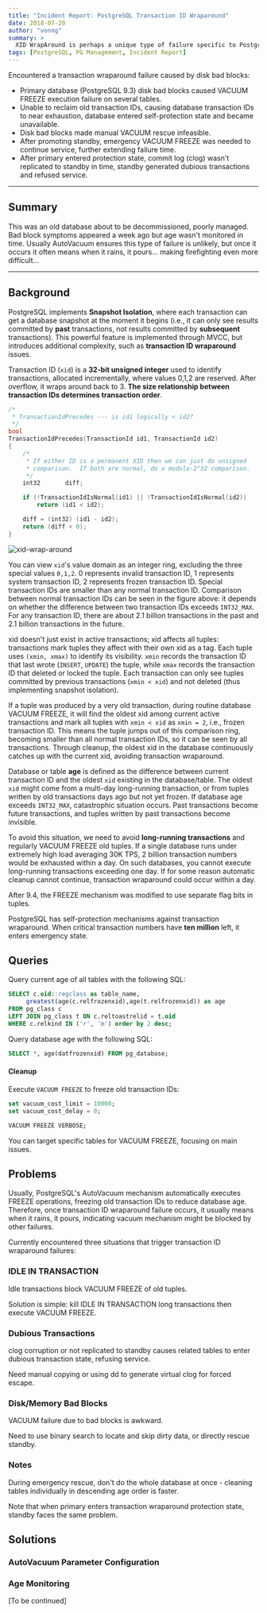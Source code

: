 ```yaml
---
title: "Incident Report: PostgreSQL Transaction ID Wraparound"
date: 2018-07-20
author: "vonng"
summary: >
  XID WrapAround is perhaps a unique type of failure specific to PostgreSQL
tags: [PostgreSQL, PG Management, Incident Report]
---
```


Encountered a transaction wraparound failure caused by disk bad blocks:

* Primary database (PostgreSQL 9.3) disk bad blocks caused VACUUM FREEZE execution failure on several tables.
* Unable to reclaim old transaction IDs, causing database transaction IDs to near exhaustion, database entered self-protection state and became unavailable.
* Disk bad blocks made manual VACUUM rescue infeasible.
* After promoting standby, emergency VACUUM FREEZE was needed to continue service, further extending failure time.
* After primary entered protection state, commit log (clog) wasn't replicated to standby in time, standby generated dubious transactions and refused service.

----------------

## Summary

This was an old database about to be decommissioned, poorly managed. Bad block symptoms appeared a week ago but age wasn't monitored in time.
Usually AutoVacuum ensures this type of failure is unlikely, but once it occurs it often means when it rains, it pours... making firefighting even more difficult...

----------------

## Background

PostgreSQL implements **Snapshot Isolation**, where each transaction can get a database snapshot at the moment it begins (i.e., it can only see results committed by **past** transactions, not results committed by **subsequent** transactions). This powerful feature is implemented through MVCC, but introduces additional complexity, such as **transaction ID wraparound** issues.

Transaction ID (`xid`) is a **32-bit unsigned integer** used to identify transactions, allocated incrementally, where values 0,1,2 are reserved. After overflow, it wraps around back to 3. **The size relationship between transaction IDs determines transaction order**.

```c
/*
 * TransactionIdPrecedes --- is id1 logically < id2?
 */
bool
TransactionIdPrecedes(TransactionId id1, TransactionId id2)
{
	/*
	 * If either ID is a permanent XID then we can just do unsigned
	 * comparison.  If both are normal, do a modulo-2^32 comparison.
	 */
	int32		diff;

	if (!TransactionIdIsNormal(id1) || !TransactionIdIsNormal(id2))
		return (id1 < id2);

	diff = (int32) (id1 - id2);
	return (diff < 0);
}
```

![xid-wrap-around](xid-wrap-around.png)

You can view `xid`'s value domain as an integer ring, excluding the three special values `0,1,2`. 0 represents invalid transaction ID, 1 represents system transaction ID, 2 represents frozen transaction ID. Special transaction IDs are smaller than any normal transaction ID. Comparison between normal transaction IDs can be seen in the figure above: it depends on whether the difference between two transaction IDs exceeds `INT32_MAX`. For any transaction ID, there are about 2.1 billion transactions in the past and 2.1 billion transactions in the future.

xid doesn't just exist in active transactions; xid affects all tuples: transactions mark tuples they affect with their own xid as a tag. Each tuple uses `(xmin, xmax)` to identify its visibility. `xmin` records the transaction ID that last wrote (`INSERT`, `UPDATE`) the tuple, while `xmax` records the transaction ID that deleted or locked the tuple. Each transaction can only see tuples committed by previous transactions (`xmin < xid`) and not deleted (thus implementing snapshot isolation).

If a tuple was produced by a very old transaction, during routine database VACUUM FREEZE, it will find the oldest xid among current active transactions and mark all tuples with `xmin < xid` as `xmin = 2`, i.e., frozen transaction ID. This means the tuple jumps out of this comparison ring, becoming smaller than all normal transaction IDs, so it can be seen by all transactions. Through cleanup, the oldest xid in the database continuously catches up with the current xid, avoiding transaction wraparound.

Database or table **age** is defined as the difference between current transaction ID and the oldest `xid` existing in the database/table. The oldest `xid` might come from a multi-day long-running transaction, or from tuples written by old transactions days ago but not yet frozen. If database age exceeds `INT32_MAX`, catastrophic situation occurs. Past transactions become future transactions, and tuples written by past transactions become invisible.

To avoid this situation, we need to avoid **long-running transactions** and regularly VACUUM FREEZE old tuples. If a single database runs under extremely high load averaging 30K TPS, 2 billion transaction numbers would be exhausted within a day. On such databases, you cannot execute long-running transactions exceeding one day. If for some reason automatic cleanup cannot continue, transaction wraparound could occur within a day.

After 9.4, the FREEZE mechanism was modified to use separate flag bits in tuples.

PostgreSQL has self-protection mechanisms against transaction wraparound. When critical transaction numbers have **ten million** left, it enters emergency state.

## Queries

Query current age of all tables with the following SQL:

```sql
SELECT c.oid::regclass as table_name,
     greatest(age(c.relfrozenxid),age(t.relfrozenxid)) as age
FROM pg_class c
LEFT JOIN pg_class t ON c.reltoastrelid = t.oid
WHERE c.relkind IN ('r', 'm') order by 2 desc;
```

Query database age with the following SQL:

```sql
SELECT *, age(datfrozenxid) FROM pg_database; 
```

#### Cleanup

Execute `VACUUM FREEZE` to freeze old transaction IDs:

```sql
set vacuum_cost_limit = 10000;
set vacuum_cost_delay = 0;

VACUUM FREEZE VERBOSE;
```

You can target specific tables for VACUUM FREEZE, focusing on main issues.

## Problems

Usually, PostgreSQL's AutoVacuum mechanism automatically executes FREEZE operations, freezing old transaction IDs to reduce database age. Therefore, once transaction ID wraparound failure occurs, it usually means when it rains, it pours, indicating vacuum mechanism might be blocked by other failures.

Currently encountered three situations that trigger transaction ID wraparound failures:

### IDLE IN TRANSACTION

Idle transactions block VACUUM FREEZE of old tuples.

Solution is simple: kill IDLE IN TRANSACTION long transactions then execute VACUUM FREEZE.

### Dubious Transactions

clog corruption or not replicated to standby causes related tables to enter dubious transaction state, refusing service.

Need manual copying or using dd to generate virtual clog for forced escape.

### Disk/Memory Bad Blocks

VACUUM failure due to bad blocks is awkward.

Need to use binary search to locate and skip dirty data, or directly rescue standby.

### Notes

During emergency rescue, don't do the whole database at once - cleaning tables individually in descending age order is faster.

Note that when primary enters transaction wraparound protection state, standby faces the same problem.

## Solutions

### AutoVacuum Parameter Configuration

### Age Monitoring

[To be continued]
